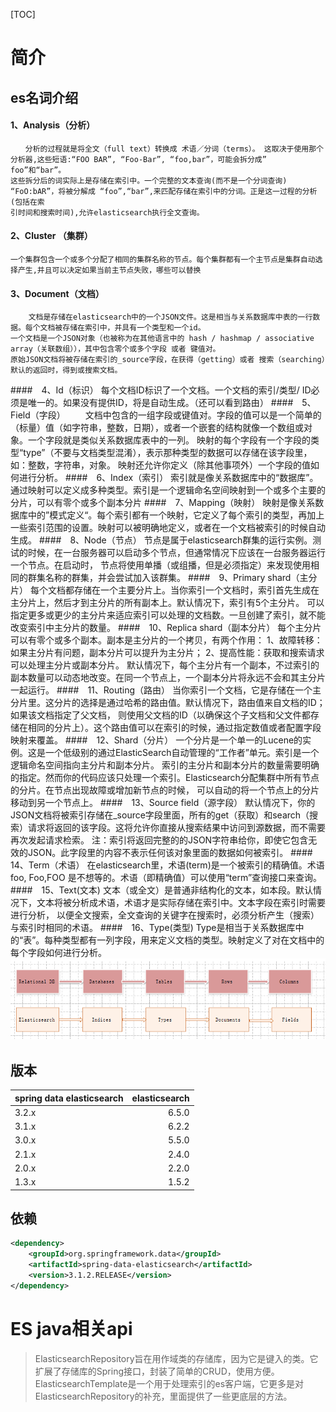[TOC]

# 简介
## es名词介绍
#### 1、Analysis（分析）
    　　分析的过程就是将全文（full text）转换成 术语／分词（terms）。 这取决于使用那个分析器,这些短语:“FOO BAR”, “Foo-Bar”, “foo,bar”，可能会拆分成” foo”和“bar”。
    这些拆分后的词实际上是存储在索引中。一个完整的文本查询(而不是一个分词查询) “FoO:bAR”，将被分解成 “foo”,“bar”,来匹配存储在索引中的分词。正是这一过程的分析(包括在索
    引时间和搜索时间),允许elasticsearch执行全文查询。
#### 2、Cluster （集群）
    一个集群包含一个或多个分配了相同的集群名称的节点。每个集群都有一个主节点是集群自动选择产生,并且可以决定如果当前主节点失败，哪些可以替换
#### 3、Document（文档）
        文档是存储在elasticsearch中的一个JSON文件。这是相当与关系数据库中表的一行数据。每个文档被存储在索引中，并具有一个类型和一个id。
    一个文档是一个JSON对象（也被称为在其他语言中的 hash / hashmap / associative array（关联数组）），其中包含零个或多个字段 或者 键值对。
    原始JSON文档将被存储在索引的_source字段，在获得（getting）或者 搜索（searching）默认的返回时，得到或搜索文档。
####　4、Id（标识）
    每个文档ID标识了一个文档。一个文档的索引/类型/ ID必须是唯一的。如果没有提供ID，将是自动生成。（还可以看到路由<routing>）
####　5、Field（字段）
    　　文档中包含的一组字段或键值对。字段的值可以是一个简单的（标量）值（如字符串，整数，日期），或者一个嵌套的结构就像一个数组或对象。一个字段就是类似关系数据库表中的一列。
    映射的每个字段有一个字段的类型“type”（不要与文档类型混淆），表示那种类型的数据可以存储在该字段里，如：整数<integer>，字符串<string>，对象<object>。
    映射还允许你定义（除其他事项外）一个字段的值如何进行分析。
####　6、Index（索引）
    索引就是像关系数据库中的“数据库”。通过映射可以定义成多种类型。索引是一个逻辑命名空间映射到一个或多个主要的分片，可以有零个或多个副本分片
####　7、Mapping（映射）
    映射是像关系数据库中的”模式定义“。每个索引都有一个映射，它定义了每个索引的类型，再加上一些索引范围的设置。映射可以被明确地定义，或者在一个文档被索引的时候自动生成。
####　8、Node（节点）
        节点是属于elasticsearch群集的运行实例。测试的时候，在一台服务器可以启动多个节点，但通常情况下应该在一台服务器运行一个节点。在启动时，
    节点将使用单播（或组播，但是必须指定）来发现使用相同的群集名称的群集，并会尝试加入该群集。
####　9、Primary shard（主分片）
        每个文档都存储在一个主要分片上。当你索引一个文档时，索引首先生成在主分片上，然后才到主分片的所有副本上。默认情况下，索引有5个主分片。
    可以指定更多或更少的主分片来适应索引可以处理的文档数。一旦创建了索引，就不能改变索引中主分片的数量。
####　10、Replica shard（副本分片）
    每个主分片可以有零个或多个副本。副本是主分片的一个拷贝，有两个作用：
        1、故障转移：如果主分片有问题，副本分片可以提升为主分片；
        2、提高性能：获取和搜索请求可以处理主分片或副本分片。
    默认情况下，每个主分片有一个副本，不过索引的副本数量可以动态地改变。在同一个节点上，一个副本分片将永远不会和其主分片一起运行。
####　11、Routing（路由）
        当你索引一个文档，它是存储在一个主分片里。这分片的选择是通过哈希的路由值。默认情况下，路由值来自文档的ID；如果该文档指定了父文档，
    则使用父文档的ID（以确保这个子文档和父文件都存储在相同的分片上）。这个路由值可以在索引的时候，通过指定数值或者配置字段映射来覆盖。
####　12、Shard（分片）
        一个分片是一个单一的Lucene的实例。这是一个低级别的通过ElasticSearch自动管理的“工作者”单元。索引是一个逻辑命名空间指向主分片和副本分片。
    索引的主分片和副本分片的数量需要明确的指定。然而你的代码应该只处理一个索引。Elasticsearch分配集群中所有节点的分片。在节点出现故障或增加新节点的时候，
    可以自动的将一个节点上的分片移动到另一个节点上。
####　13、Source field（源字段）
        默认情况下，你的JSON文档将被索引存储在_source字段里面，所有的get（获取）和search（搜索）请求将返回的该字段。这将允许你直接从搜索结果中访问到源数据，而不需要再次发起请求检索。
    注：索引将返回完整的的JSON字符串给你，即使它包含无效的JSON。此字段里的内容不表示任何该对象里面的数据如何被索引。
####　14、Term（术语）
    在elasticsearch里，术语(term)是一个被索引的精确值。术语 foo, Foo,FOO 是不想等的。术语（即精确值）可以使用“term”查询接口来查询。
####　15、Text(文本)
        文本（或全文）是普通非结构化的文本，如本段。默认情况下，文本将被分析成术语，术语才是实际存储在索引中。文本字段在索引时需要进行分析，
    以便全文搜索，全文查询的关键字在搜索时，必须分析产生（搜索）与索引时相同的术语。
####　16、Type(类型)
    Type是相当于关系数据库中的“表”。每种类型都有一列字段，用来定义文档的类型。映射定义了对在文档中的每个字段如何进行分析。
![结构对比](https://github.com/happyaH/note/blob/master/es/pic/es1.png?raw=true)

## 版本

|spring data elasticsearch |elasticsearch|
| --------   | -----:   |
| 3.2.x|6.5.0|
| 3.1.x|6.2.2|
| 3.0.x|5.5.0|
| 2.1.x|2.4.0|
| 2.0.x|2.2.0|
| 1.3.x|1.5.2|

## 依赖

```xml
<dependency>
	<groupId>org.springframework.data</groupId>
	<artifactId>spring-data-elasticsearch</artifactId>
	<version>3.1.2.RELEASE</version>
</dependency>
```

# ES java相关api 

> ElasticsearchRepository旨在用作域类的存储库，因为它是键入的类。它扩展了存储库的Spring接口，封装了简单的CRUD，使用方便。
> ElasticsearchTemplate是一个用于处理索引的es客户端，它更多是对ElasticsearchRepository的补充，里面提供了一些更底层的方法。
